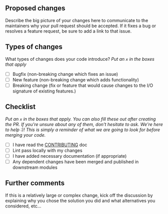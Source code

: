 ## Proposed changes

Describe the big picture of your changes here to communicate to the maintainers why your pull request should be accepted. If it fixes a bug or resolves a feature request, be sure to add a link to that issue.

## Types of changes

What types of changes does your code introduce?
_Put an `x` in the boxes that apply_

- [ ] Bugfix (non-breaking change which fixes an issue)
- [ ] New feature (non-breaking change which adds functionality)
- [ ] Breaking change (fix or feature that would cause changes to the I/O signature of existing features.)

## Checklist

_Put an `x` in the boxes that apply. You can also fill these out after creating the PR. If you're unsure about any of them, don't hesitate to ask. We're here to help :)! This is simply a reminder of what we are going to look for before merging your code._

- [ ] I have read the [CONTRIBUTING](https://github.com/MrEliasen/path-to-power-server/blob/master/CONTRIBUTING.md) doc
- [ ] Lint pass locally with my changes
- [ ] I have added necessary documentation (if appropriate)
- [ ] Any dependent changes have been merged and published in downstream modules

## Further comments

If this is a relatively large or complex change, kick off the discussion by explaining why you chose the solution you did and what alternatives you considered, etc...
